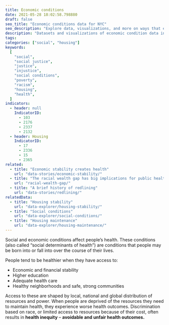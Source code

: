 ```yaml
---
title: Economic conditions
date: 2021-05-28 18:02:58.798880
draft: false
seo_title: "Economic conditions data for NYC"
seo_description: "Explore data, visualizations, and more on ways that environments shape health in New York City's neighborhoods."
description: "Datasets and visualizations of economic condition data in NYC."
tags:
categories: ["social", "housing"]
keywords:
  [
    "social",
    "social justice",
    "justice",
    "injustice",
    "social conditions",
    "poverty",
    "racism",
    "housing",
    "health",
  ]
indicators:
  - header: null
    IndicatorID:
      - 103
      - 2176
      - 2337
      - 2132
  - header: Housing
    IndicatorID:
      - 17
      - 2336
      - 15
      - 2365
related:
  - title: "Economic stability creates health"
    url: "data-stories/economic-stability/"
  - title: "The racial wealth gap has big implications for public health and health equity"
    url: "racial-wealth-gap/"
  - title: "A brief history of redlining"
    url: "data-stories/redlining/"
relatedData:
  - title: "Housing stability"
    url: "data-explorer/housing-stability/"
  - title: "Social conditions"
    url: "data-explorer/social-conditions/"
  - title: "Housing maintenance"
    url: "data-explorer/housing-maintenance/"
---
```


Social and economic conditions affect people’s health. These conditions (also called “social determinants of health”) are conditions that people may be born into or fall into over the course of their lives.

People tend to be healthier when they have access to:

- Economic and financial stability
- Higher education
- Adequate health care
- Healthy neighborhoods and safe, strong communities

Access to these are shaped by local, national and global distribution of resources and power. When people are deprived of the resources they need to maintain health, they experience worse health outcomes. Discrimination based on race, or limited access to resources because of their cost, often results in **health inequity** – **avoidable and unfair health outcomes.**
